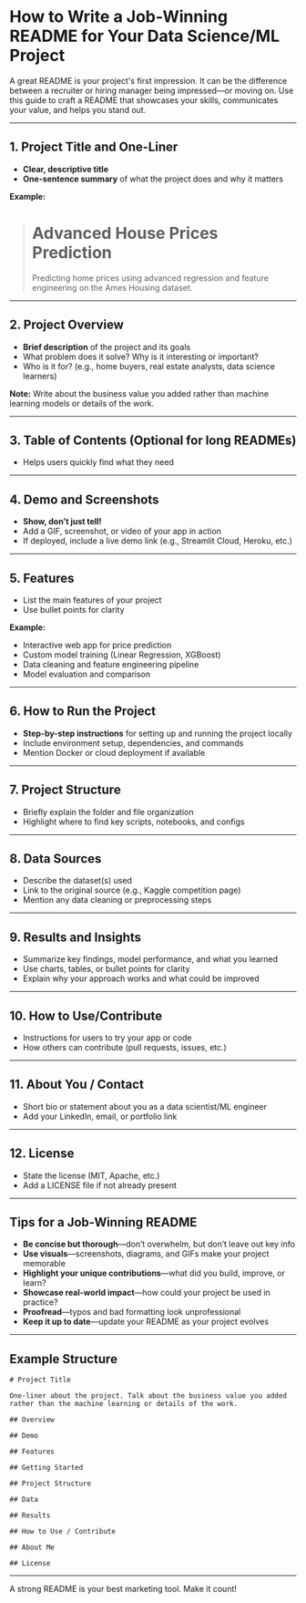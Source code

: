 # How to Write a Job-Winning README for Your Data Science/ML Project

A great README is your project's first impression. It can be the difference between a recruiter or hiring manager being impressed—or moving on. Use this guide to craft a README that showcases your skills, communicates your value, and helps you stand out.

---

## 1. Project Title and One-Liner
- **Clear, descriptive title**
- **One-sentence summary** of what the project does and why it matters

**Example:**
> # Advanced House Prices Prediction
> Predicting home prices using advanced regression and feature engineering on the Ames Housing dataset.

---

## 2. Project Overview
- **Brief description** of the project and its goals
- What problem does it solve? Why is it interesting or important?
- Who is it for? (e.g., home buyers, real estate analysts, data science learners)

**Note:** Write about the business value you added rather than machine learning models or details of the work. 

---

## 3. Table of Contents (Optional for long READMEs)
- Helps users quickly find what they need

---

## 4. Demo and Screenshots
- **Show, don’t just tell!**
- Add a GIF, screenshot, or video of your app in action
- If deployed, include a live demo link (e.g., Streamlit Cloud, Heroku, etc.)

---

## 5. Features
- List the main features of your project
- Use bullet points for clarity

**Example:**
- Interactive web app for price prediction
- Custom model training (Linear Regression, XGBoost)
- Data cleaning and feature engineering pipeline
- Model evaluation and comparison

---

## 6. How to Run the Project
- **Step-by-step instructions** for setting up and running the project locally
- Include environment setup, dependencies, and commands
- Mention Docker or cloud deployment if available

---

## 7. Project Structure
- Briefly explain the folder and file organization
- Highlight where to find key scripts, notebooks, and configs

---

## 8. Data Sources
- Describe the dataset(s) used
- Link to the original source (e.g., Kaggle competition page)
- Mention any data cleaning or preprocessing steps

---

## 9. Results and Insights
- Summarize key findings, model performance, and what you learned
- Use charts, tables, or bullet points for clarity
- Explain why your approach works and what could be improved

---

## 10. How to Use/Contribute
- Instructions for users to try your app or code
- How others can contribute (pull requests, issues, etc.)

---

## 11. About You / Contact
- Short bio or statement about you as a data scientist/ML engineer
- Add your LinkedIn, email, or portfolio link

---

## 12. License
- State the license (MIT, Apache, etc.)
- Add a LICENSE file if not already present

---

## Tips for a Job-Winning README
- **Be concise but thorough**—don’t overwhelm, but don’t leave out key info
- **Use visuals**—screenshots, diagrams, and GIFs make your project memorable
- **Highlight your unique contributions**—what did you build, improve, or learn?
- **Showcase real-world impact**—how could your project be used in practice?
- **Proofread**—typos and bad formatting look unprofessional
- **Keep it up to date**—update your README as your project evolves

---

## Example Structure

```
# Project Title

One-liner about the project. Talk about the business value you added rather than the machine learning or details of the work.

## Overview

## Demo

## Features

## Getting Started

## Project Structure

## Data

## Results

## How to Use / Contribute

## About Me

## License
```

---

A strong README is your best marketing tool. Make it count!
